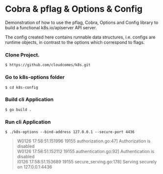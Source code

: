 # Cobra & pflag & Options & Config
Demonstration of how to use the pflag, Cobra, Options and Config library to build a functional k8s.io/apiserver API server.

The config created here contains runnable data structures, i.e. configs are runtime objects, in contrast to the options which correspond to flags.
###  Clone Project.
```
$ https://github.com/cloudcomes/k8s.git
```

### Go to k8s-options folder 
```
$ cd k8s-config
```

### Build cli Application

```
$ go build .
```

### Run cli Application

```
$ ./k8s-options --bind-address 127.0.0.1 --secure-port 4436
```

>W0126 17:58:51.151996   19155 authorization.go:47] Authorization is disabled           
>W0126 17:58:51.152112   19155 authentication.go:92] Authentication is disabled  
I0126 17:58:51.153689   19155 secure_serving.go:178] Serving securely on 127.0.0.1:4436

